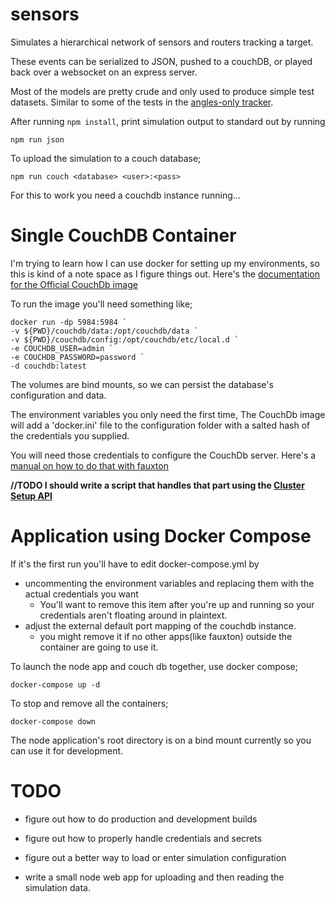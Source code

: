 # sensors

Simulates a hierarchical network of sensors and routers tracking a target.

These events can be serialized to JSON, pushed to a couchDB, or played back over a websocket on an express server.

Most of the models are pretty crude and only used to produce simple test datasets. Similar to some of the tests in the [angles-only tracker](https://github.com/mas12498/tracker).

After running ```npm install```, print simulation output to standard out by running 
```
npm run json
```

To upload the simulation to a couch database;
```
npm run couch <database> <user>:<pass>
```
For this to work you need a couchdb instance running...

# Single CouchDB Container

I'm trying to learn how I can use docker for setting up my environments, so this is kind of a note space as I figure things out. Here's the [documentation for the Official CouchDb image](https://hub.docker.com/_/couchdb)

To run the image you'll need something like;
```
docker run -dp 5984:5984 `
-v ${PWD}/couchdb/data:/opt/couchdb/data `
-v ${PWD}/couchdb/config:/opt/couchdb/etc/local.d `
-e COUCHDB_USER=admin `
-e COUCHDB_PASSWORD=password `
-d couchdb:latest
```
The volumes are bind mounts, so we can persist the database's configuration and data.

The environment variables you only need the first time, The CouchDb image will add a 'docker.ini' file to the configuration folder with a salted hash of the credentials you supplied.

You will need those credentials to configure the CouchDb server. Here's a [manual on how to do that with fauxton](https://docs.couchdb.org/en/stable/setup/single-node.html)

**//TODO I should write a script that handles that part using the [Cluster Setup API](https://docs.couchdb.org/en/stable/setup/cluster.html#the-cluster-setup-api)**


# Application using Docker Compose

If it's the first run you'll have to edit docker-compose.yml by
 - uncommenting the environment variables and replacing them with the actual credentials you want
   - You'll want to remove this item after you're up and running so your credentials aren't floating around in plaintext.
 - adjust the external default port mapping of the couchdb instance.
   - you might remove it if no other apps(like fauxton) outside the container are going to use it.
   

To launch the node app and couch db together, use docker compose;
```
docker-compose up -d
```

To stop and remove all the containers;
```
docker-compose down
```

The node application's root directory is on a bind mount currently so you can use it for development.

# TODO

- figure out how to do production and development builds

- figure out how to properly handle credentials and secrets

- figure out a better way to load or enter simulation configuration

- write a small node web app for uploading and then reading the simulation data.